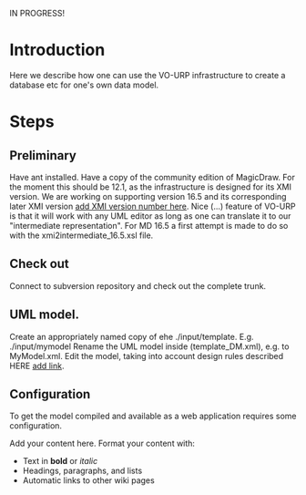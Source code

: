 IN PROGRESS!
# Introduction #
Here we describe how one can use the VO-URP infrastructure to create a database etc for one's own data model.


# Steps #

## Preliminary ##
Have ant installed.
Have a copy of the community edition of MagicDraw.
For the moment this should be 12.1, as the infrastructure is designed for its XMI version.
We are working on supporting version 16.5 and its corresponding later XMI version [add XMI version number here](TODO.md).
Nice (...) feature of VO-URP is that it will work with any UML editor as long as one can translate it to our "intermediate representation".
For MD 16.5 a first attempt is made to do so with the xmi2intermediate\_16.5.xsl file.

## Check out ##
Connect to subversion repository and check out the complete trunk.

## UML model. ##

Create an appropriately named copy of ehe ./input/template.
E.g. ./input/mymodel
Rename the UML model inside (template\_DM.xml), e.g. to MyModel.xml.
Edit the model, taking into account design rules described HERE [add link](TODO.md).

## Configuration ##

To get the model compiled and available as a web application requires some configuration.


Add your content here.  Format your content with:
  * Text in **bold** or _italic_
  * Headings, paragraphs, and lists
  * Automatic links to other wiki pages